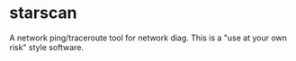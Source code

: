 # starscan
A network ping/traceroute tool for network diag. This is a "use at your own risk" style software. 
